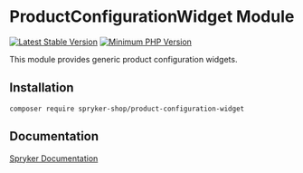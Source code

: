 # ProductConfigurationWidget Module
[![Latest Stable Version](https://poser.pugx.org/spryker-shop/product-configuration-widget/v/stable.svg)](https://packagist.org/packages/spryker-shop/product-configuration-widget)
[![Minimum PHP Version](https://img.shields.io/badge/php-%3E%3D%207.4-8892BF.svg)](https://php.net/)

This module provides generic product configuration widgets.

## Installation

```
composer require spryker-shop/product-configuration-widget
```

## Documentation

[Spryker Documentation](https://academy.spryker.com/developing_with_spryker/module_guide/modules.html)

